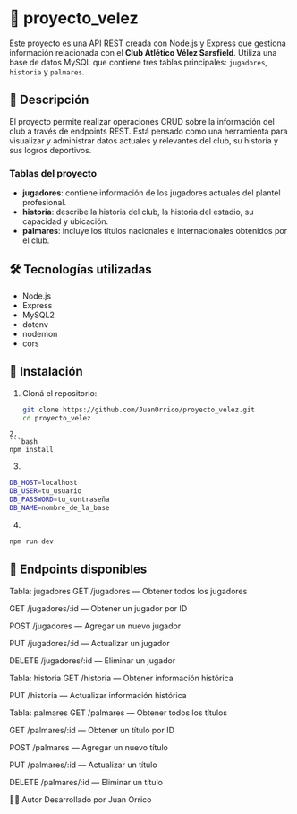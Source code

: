 # 📘 proyecto_velez

Este proyecto es una API REST creada con Node.js y Express que gestiona información relacionada con el **Club Atlético Vélez Sarsfield**. Utiliza una base de datos MySQL que contiene tres tablas principales: `jugadores`, `historia` y `palmares`.

## 🧾 Descripción

El proyecto permite realizar operaciones CRUD sobre la información del club a través de endpoints REST. Está pensado como una herramienta para visualizar y administrar datos actuales y relevantes del club, su historia y sus logros deportivos.

### Tablas del proyecto

- **jugadores**: contiene información de los jugadores actuales del plantel profesional.  
- **historia**: describe la historia del club, la historia del estadio, su capacidad y ubicación.  
- **palmares**: incluye los títulos nacionales e internacionales obtenidos por el club.

## 🛠️ Tecnologías utilizadas

- Node.js
- Express
- MySQL2
- dotenv
- nodemon
- cors

## 🔧 Instalación

1. Cloná el repositorio:
   ```bash
   git clone https://github.com/JuanOrrico/proyecto_velez.git
   cd proyecto_velez
```
2.
```bash 
npm install
```
3. 
```bash
DB_HOST=localhost
DB_USER=tu_usuario
DB_PASSWORD=tu_contraseña
DB_NAME=nombre_de_la_base
```
4. 
```bash
npm run dev
```

## 📡 Endpoints disponibles
Tabla: jugadores
GET /jugadores — Obtener todos los jugadores

GET /jugadores/:id — Obtener un jugador por ID

POST /jugadores — Agregar un nuevo jugador

PUT /jugadores/:id — Actualizar un jugador

DELETE /jugadores/:id — Eliminar un jugador

Tabla: historia
GET /historia — Obtener información histórica

PUT /historia — Actualizar información histórica

Tabla: palmares
GET /palmares — Obtener todos los títulos

GET /palmares/:id — Obtener un título por ID

POST /palmares — Agregar un nuevo título

PUT /palmares/:id — Actualizar un título

DELETE /palmares/:id — Eliminar un título

👨‍💻 Autor
Desarrollado por Juan Orrico


